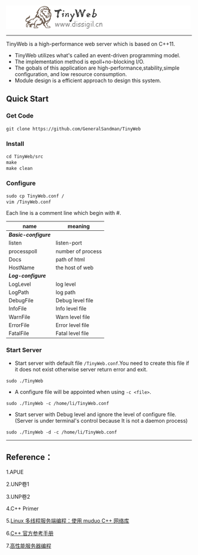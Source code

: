![](TinyWeb_logo.png)

----------------

TinyWeb is a high-performance web server which is based on C++11.

- TinyWeb utilizes what's called an event-driven programming model.
- The implementation method is epoll+no-blocking I/O.
- The gobals of this application are high-performance,stability,simple configuration,
and low resource consumption.
- Module design is a efficient approach to design this system.


## Quick Start

### Get Code
```
git clone https://github.com/GeneralSandman/TinyWeb
```

### Install
```
cd TinyWeb/src
make
make clean
```

### Configure
```
sudo cp TinyWeb.conf /
vim /TinyWeb.conf
```

Each line is a comment line which begin with #.

|name|meaning|
|-|-|
|***Basic-configure***|
|listen|listen-port|
|processpoll|number of process|
|Docs|path of html|
|HostName|the host of web|
|***Log-configure***|
|LogLevel|log level|
|LogPath|log path|
|DebugFile|Debug level file|
|InfoFile|Info level file||
|WarnFile|Warn level file||
|ErrorFile|Error level file||
|FatalFile|Fatal level file||

### Start Server

- Start server with default file ```/TinyWeb.conf```.You need to create this file if it does not exist otherwise server return error and exit.

```
sudo ./TinyWeb
```

- A configure file will be appointed when using ```-c <file>```.

```
sudo ./TinyWeb -c /home/li/TinyWeb.conf
```

- Start server with Debug level and ignore the level of configure file.(Server is under terminal's control because It is not a daemon process)

```
sudo ./TinyWeb -d -c /home/li/TinyWeb.conf
```



--------------


## Reference：

1.APUE

2.UNP卷1

3.UNP卷2

4.C++ Primer

5.[Linux 多线程服务端编程：使用 muduo C++ 网络库](https://github.com/chenshuo/documents)

6.[C++ 官方参考手册](http://en.cppreference.com/w/cpp)

7.[高性能服务器编程](http://blog.csdn.net/column/details/high-perf-network.html)
